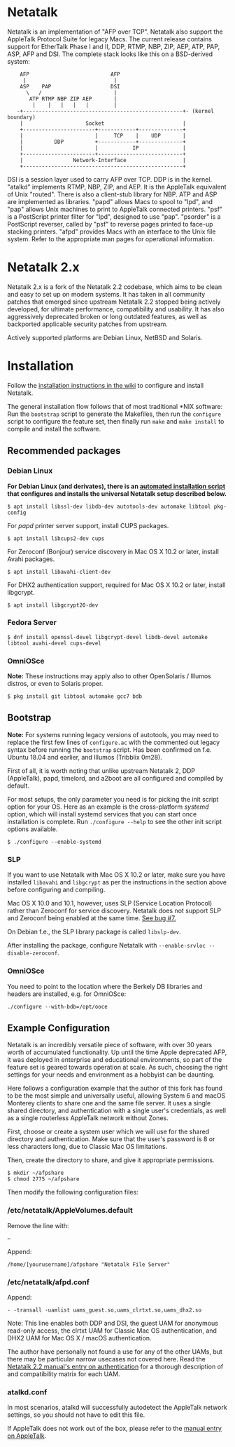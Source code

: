 # Netatalk
Netatalk is an implementation of "AFP over TCP".
Netatalk also support the AppleTalk Protocol Suite for legacy Macs.
The current release contains support for EtherTalk Phase I and II, 
DDP, RTMP, NBP, ZIP, AEP, ATP, PAP, ASP, AFP and DSI.
The complete stack looks like this on a BSD-derived system:

```
    AFP                          AFP
     |                            |
    ASP    PAP                   DSI
      \   /                       |
       ATP RTMP NBP ZIP AEP       |
        |    |   |   |   |        |
   -+---------------------------------------------------+- (kernel boundary)
    |                    Socket                         |
    +-----------------------+------------+--------------+
    |                       |     TCP    |    UDP       |
    |          DDP          +------------+--------------+
    |                       |           IP              |
    +-----------------------+---------------------------+
    |                Network-Interface                  |
    +---------------------------------------------------+
```

DSI is a session layer used to carry AFP over TCP.
DDP is in the kernel.  "atalkd" implements RTMP, NBP, ZIP, and AEP.  It
is the AppleTalk equivalent of Unix "routed".  There is also a
client-stub library for NBP.  ATP and ASP are implemented as
libraries.  "papd" allows Macs to spool to "lpd", and "pap" allows Unix
machines to print to AppleTalk connected printers.  "psf" is a
PostScript printer filter for "lpd", designed to use "pap".  "psorder"
is a PostScript reverser, called by "psf" to reverse pages printed to
face-up stacking printers.  "afpd" provides Macs with an interface to
the Unix file system.  Refer to the appropriate man pages for
operational information.

# Netatalk 2.x
Netatalk 2.x is a fork of the Netatalk 2.2 codebase, which aims to be clean and easy to set up on modern systems. It has taken in all community patches that emerged since upstream Netatalk 2.2 stopped being actively developed, for ultimate performance, compatibility and usability. It has also aggressively deprecated broken or long outdated features, as well as backported applicable security patches from upstream.

Actively supported platforms are Debian Linux, NetBSD and Solaris.

# Installation
Follow the [installation instructions in the wiki](https://github.com/rdmark/Netatalk-2.x/wiki/Chapter-2.-Installation) to configure and install Netatalk.

The general installation flow follows that of most traditional *NIX software: Run the ```bootstrap``` script to generate the Makefiles, then run the ```configure``` script to configure the feature set, then finally run ```make``` and ```make install``` to compile and install the software.

## Recommended packages
### Debian Linux
**For Debian Linux (and derivates), there is an [automated installation script](https://github.com/rdmark/Netatalk-2.x/blob/branch-netatalk-2-x/contrib/shell_utils/debian_install.sh) that configures and installs the universal Netatalk setup described below.**

```
$ apt install libssl-dev libdb-dev autotools-dev automake libtool pkg-config
```

For *papd* printer server support, install CUPS packages.
```
$ apt install libcups2-dev cups
```

For Zeroconf (Bonjour) service discovery in Mac OS X 10.2 or later, install Avahi packages.
```
$ apt install libavahi-client-dev
```

For DHX2 authentication support, required for Mac OS X 10.2 or later, install libgcrypt.
```
$ apt install libgcrypt20-dev
```

### Fedora Server
```
$ dnf install openssl-devel libgcrypt-devel libdb-devel automake libtool avahi-devel cups-devel
```

### OmniOSce
**Note:** These instructions may apply also to other OpenSolaris / Illumos distros, or even to Solaris proper.

```
$ pkg install git libtool automake gcc7 bdb
```

## Bootstrap
**Note:** For systems running legacy versions of autotools, you may need to replace the first few lines of ```configure.ac``` with the commented out legacy syntax before running the ```bootstrap``` script. Has been confirmed on f.e. Ubuntu 18.04 and earlier, and Illumos (Tribblix 0m28).

First of all, it is worth noting that unlike upstream Netatalk 2, DDP (AppleTalk), papd, timelord, and a2boot are all configured and compiled by default.

For most setups, the only parameter you need is for picking the init script option for your OS. Here as an example is the cross-platform *systemd* option, which will install systemd services that you can start once installation is complete. Run ```./configure --help``` to see the other init script options available.
```
$ ./configure --enable-systemd
```

### SLP
If you want to use Netatalk with Mac OS X 10.2 or later, make sure you have installed `libavahi` and `libgcrypt` as per the instructions in the section above before configuring and compiling.

Mac OS X 10.0 and 10.1, however, uses SLP (Service Location Protocol) rather than Zeroconf for service discovery. Netatalk does not support SLP and Zeroconf being enabled at the same time. [See bug #7.](https://github.com/rdmark/Netatalk-2.x/issues/7)

On Debian f.e., the SLP library package is called `libslp-dev`.

After installing the package, configure Netatalk with `--enable-srvloc --disable-zeroconf`.

### OmniOSce
You need to point to the location where the Berkely DB libraries and headers are installed, e.g. for OmniOSce:

```
./configure --with-bdb=/opt/ooce
```

## Example Configuration
Netatalk is an incredibly versatile piece of software, with over 30 years worth of accumulated functionality. Up until the time Apple deprecated AFP, it was deployed in enterprise and educational environments, so part of the feature set is geared towards operation at scale. As such, choosing the right settings for your needs and environment as a hobbyist can be daunting.

Here follows a configuration example that the author of this fork has found to be the most simple and universally useful, allowing System 6 and macOS Monterey clients to share one and the same file server. It uses a single shared directory, and authentication with a single user's credentials, as well as a single routerless AppleTalk network without Zones.

First, choose or create a system user which we will use for the shared directory and authentication. Make sure that the user's password is 8 or less characters long, due to Classic Mac OS limitations.

Then, create the directory to share, and give it appropriate permissions.

```
$ mkdir ~/afpshare
$ chmod 2775 ~/afpshare
```

Then modify the following configuration files:

### /etc/netatalk/AppleVolumes.default
Remove the line with:
```
~
```
Append:
```
/home/[yourusername]/afpshare "Netatalk File Server"
```

### /etc/netatalk/afpd.conf
Append:
```
- -transall -uamlist uams_guest.so,uams_clrtxt.so,uams_dhx2.so
```
Note: This line enables both DDP and DSI, the guest UAM for anonymous read-only access, the clrtxt UAM for Classic Mac OS authentication, and DHX2 UAM for Mac OS X / macOS authentication.

The author have personally not found a use for any of the other UAMs, but there may be particular narrow usecases not covered here. Read the [Netatalk 2.2 manual's entry on authentication](https://github.com/rdmark/Netatalk-2.x/wiki/Chapter-3.-Setting-up-Netatalk#authentication) for a thorough description of and compatibility matrix for each UAM.

### atalkd.conf
In most scenarios, atalkd will successfully autodetect the AppleTalk network settings, so you should not have to edit this file.

If AppleTalk does not work out of the box, please refer to the [manual entry on AppleTalk](https://github.com/rdmark/Netatalk-2.x/wiki/Chapter-3.-Setting-up-Netatalk#appletalk).
